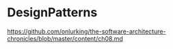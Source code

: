 # DesignPatterns

https://github.com/onlurking/the-software-architecture-chronicles/blob/master/content/ch08.md
